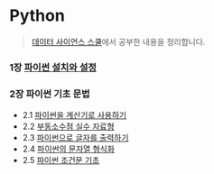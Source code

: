 # Python 
>[데이터 사이언스 스쿨](https://datascienceschool.net/01%20python/00.00%20%EC%86%8C%EA%B0%9C%EC%9D%98%20%EA%B8%80.html)에서 공부한 내용을 정리합니다.

### 1장 [파이썬 설치와 설정](./1_python_setting.md)  

### 2장 파이썬 기초 문법  
  * 2.1 [파이썬을 계산기로 사용하기](./2.1_python_calculator.md)  
  * 2.2 [부동소수점 실수 자료형](./2.2_python_datatype.md)
  * 2.3 [파이썬으로 글자를 출력하기](./2.3_python_print.md)
  * 2.4 [파이썬의 문자열 형식화](./2.4_python_stringformatting.md)
  * 2.5 [파이썬 조건문 기초](.2.5_python_ifelse.md)
